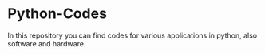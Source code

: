 # Python-Codes
In this repository you can find codes for various applications in python, also software and hardware.
